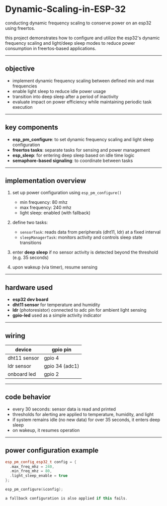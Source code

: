 # Dynamic-Scaling-in-ESP-32

conducting dynamic frequency scaling to conserve power on an esp32 using freertos.

this project demonstrates how to configure and utilize the esp32's dynamic frequency scaling and light/deep sleep modes to reduce power consumption in freertos-based applications.

---

## objective

- implement dynamic frequency scaling between defined min and max frequencies
- enable light sleep to reduce idle power usage
- transition into deep sleep after a period of inactivity
- evaluate impact on power efficiency while maintaining periodic task execution

---

## key components

- **esp_pm_configure**: to set dynamic frequency scaling and light sleep configuration
- **freertos tasks**: separate tasks for sensing and power management
- **esp_sleep**: for entering deep sleep based on idle time logic
- **semaphore-based signaling**: to coordinate between tasks

---

## implementation overview

1. set up power configuration using `esp_pm_configure()`  
   - min frequency: 80 mhz  
   - max frequency: 240 mhz  
   - light sleep: enabled (with fallback)

2. define two tasks:
   - `sensorTask`: reads data from peripherals (dht11, ldr) at a fixed interval
   - `sleepManagerTask`: monitors activity and controls sleep state transitions

3. enter **deep sleep** if no sensor activity is detected beyond the threshold (e.g. 35 seconds)

4. upon wakeup (via timer), resume sensing

---

## hardware used

- **esp32 dev board**
- **dht11 sensor** for temperature and humidity
- **ldr** (photoresistor) connected to adc pin for ambient light sensing
- **gpio-led** used as a simple activity indicator

---

## wiring

| device        | gpio pin       |
|---------------|----------------|
| dht11 sensor  | gpio 4         |
| ldr sensor    | gpio 34 (adc1) |
| onboard led   | gpio 2         |

---

## code behavior

- every 30 seconds: sensor data is read and printed
- thresholds for alerting are applied to temperature, humidity, and light
- if system remains idle (no new data) for over 35 seconds, it enters deep sleep
- on wakeup, it resumes operation

---

## power configuration example

```cpp
esp_pm_config_esp32_t config = {
  .max_freq_mhz = 240,
  .min_freq_mhz = 80,
  .light_sleep_enable = true
};

esp_pm_configure(&config);

a fallback configuration is also applied if this fails.
